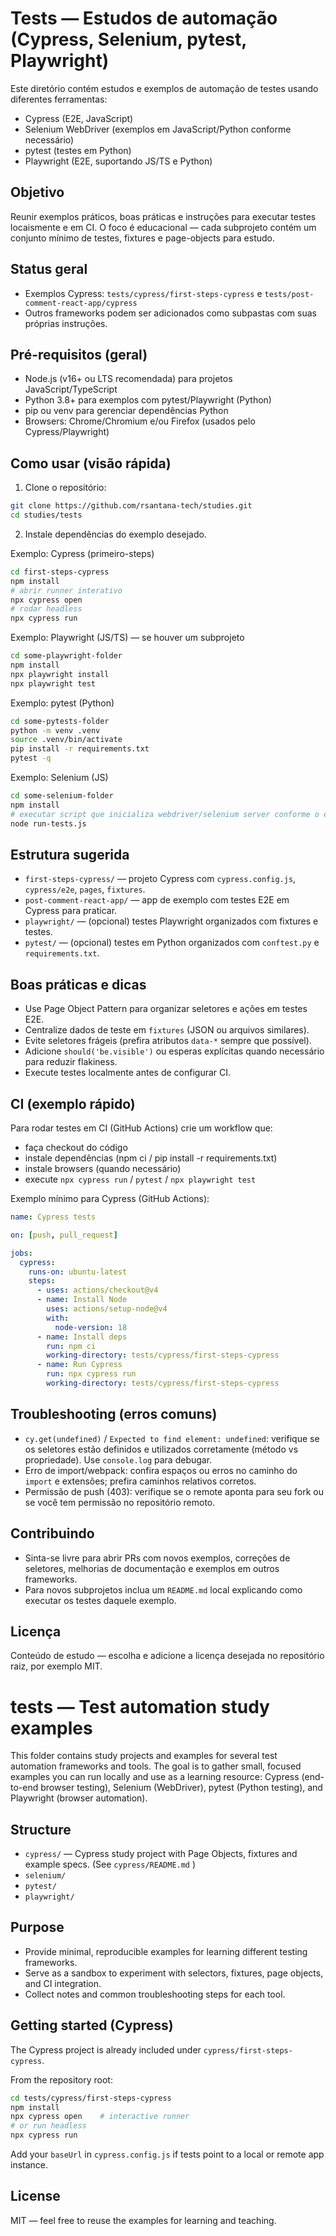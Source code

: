 # Tests — Estudos de automação (Cypress, Selenium, pytest, Playwright)

Este diretório contém estudos e exemplos de automação de testes usando diferentes ferramentas:
- Cypress (E2E, JavaScript)
- Selenium WebDriver (exemplos em JavaScript/Python conforme necessário)
- pytest (testes em Python)
- Playwright (E2E, suportando JS/TS e Python)

Objetivo
--------
Reunir exemplos práticos, boas práticas e instruções para executar testes locaismente e em CI. O foco é educacional — cada subprojeto contém um conjunto mínimo de testes, fixtures e page-objects para estudo.

Status geral
------------
- Exemplos Cypress: `tests/cypress/first-steps-cypress` e `tests/post-comment-react-app/cypress`
- Outros frameworks podem ser adicionados como subpastas com suas próprias instruções.

Pré-requisitos (geral)
---------------------
- Node.js (v16+ ou LTS recomendada) para projetos JavaScript/TypeScript
- Python 3.8+ para exemplos com pytest/Playwright (Python)
- pip ou venv para gerenciar dependências Python
- Browsers: Chrome/Chromium e/ou Firefox (usados pelo Cypress/Playwright)

Como usar (visão rápida)
------------------------
1. Clone o repositório:

```bash
git clone https://github.com/rsantana-tech/studies.git
cd studies/tests
```

2. Instale dependências do exemplo desejado.

Exemplo: Cypress (primeiro-steps)

```bash
cd first-steps-cypress
npm install
# abrir runner interativo
npx cypress open
# rodar headless
npx cypress run
```

Exemplo: Playwright (JS/TS) — se houver um subprojeto

```bash
cd some-playwright-folder
npm install
npx playwright install
npx playwright test
```

Exemplo: pytest (Python)

```bash
cd some-pytests-folder
python -m venv .venv
source .venv/bin/activate
pip install -r requirements.txt
pytest -q
```

Exemplo: Selenium (JS)

```bash
cd some-selenium-folder
npm install
# executar script que inicializa webdriver/selenium server conforme o exemplo
node run-tests.js
```

Estrutura sugerida
------------------
- `first-steps-cypress/` — projeto Cypress com `cypress.config.js`, `cypress/e2e`, `pages`, `fixtures`.
- `post-comment-react-app/` — app de exemplo com testes E2E em Cypress para praticar.
- `playwright/` — (opcional) testes Playwright organizados com fixtures e testes.
- `pytest/` — (opcional) testes em Python organizados com `conftest.py` e `requirements.txt`.

Boas práticas e dicas
---------------------
- Use Page Object Pattern para organizar seletores e ações em testes E2E.
- Centralize dados de teste em `fixtures` (JSON ou arquivos similares).
- Evite seletores frágeis (prefira atributos `data-*` sempre que possível).
- Adicione `should('be.visible')` ou esperas explícitas quando necessário para reduzir flakiness.
- Execute testes localmente antes de configurar CI.

CI (exemplo rápido)
-------------------
Para rodar testes em CI (GitHub Actions) crie um workflow que:
- faça checkout do código
- instale dependências (npm ci / pip install -r requirements.txt)
- instale browsers (quando necessário)
- execute `npx cypress run` / `pytest` / `npx playwright test`

Exemplo mínimo para Cypress (GitHub Actions):

```yaml
name: Cypress tests

on: [push, pull_request]

jobs:
  cypress:
    runs-on: ubuntu-latest
    steps:
      - uses: actions/checkout@v4
      - name: Install Node
        uses: actions/setup-node@v4
        with:
          node-version: 18
      - name: Install deps
        run: npm ci
        working-directory: tests/cypress/first-steps-cypress
      - name: Run Cypress
        run: npx cypress run
        working-directory: tests/cypress/first-steps-cypress
```

Troubleshooting (erros comuns)
-----------------------------
- `cy.get(undefined)` / `Expected to find element: undefined`: verifique se os seletores estão definidos e utilizados corretamente (método vs propriedade). Use `console.log` para debugar.
- Erro de import/webpack: confira espaços ou erros no caminho do `import` e extensões; prefira caminhos relativos corretos.
- Permissão de push (403): verifique se o remote aponta para seu fork ou se você tem permissão no repositório remoto.

Contribuindo
------------
- Sinta-se livre para abrir PRs com novos exemplos, correções de seletores, melhorias de documentação e exemplos em outros frameworks.
- Para novos subprojetos inclua um `README.md` local explicando como executar os testes daquele exemplo.

Licença
-------
Conteúdo de estudo — escolha e adicione a licença desejada no repositório raiz, por exemplo MIT.
# tests — Test automation study examples

This folder contains study projects and examples for several test automation frameworks and tools. The goal is to gather small, focused examples you can run locally and use as a learning resource: Cypress (end-to-end browser testing), Selenium (WebDriver), pytest (Python testing), and Playwright (browser automation).

Structure
---------
- `cypress/` — Cypress study project with Page Objects, fixtures and example specs. (See `cypress/README.md` )
- `selenium/`
- `pytest/` 
- `playwright/`

Purpose
-------
- Provide minimal, reproducible examples for learning different testing frameworks.
- Serve as a sandbox to experiment with selectors, fixtures, page objects, and CI integration.
- Collect notes and common troubleshooting steps for each tool.

Getting started (Cypress)
-------------------------
The Cypress project is already included under `cypress/first-steps-cypress`.

From the repository root:

```bash
cd tests/cypress/first-steps-cypress
npm install
npx cypress open    # interactive runner
# or run headless
npx cypress run
```

Add your `baseUrl` in `cypress.config.js` if tests point to a local or remote app instance.


License
-------
MIT — feel free to reuse the examples for learning and teaching.
